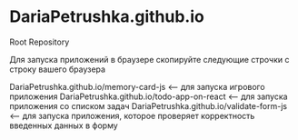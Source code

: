# DariaPetrushka.github.io
Root Repository

Для запуска приложений в браузере скопируйте следующие строчки с строку вашего браузера

DariaPetrushka.github.io/memory-card-js	<-- для запуска игрового приложения 
DariaPetrushka.github.io/todo-app-on-react	<-- для запуска приложения со списком задач
DariaPetrushka.github.io/validate-form-js <-- для запуска приложения, которое проверяет корректность введенных данных в форму

